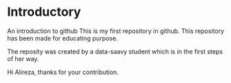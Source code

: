 # Introductory
An introduction to github
This is my first repository in github.
This repository has been made for educating purpose.

The reposity was created by a data-saavy student which is in the first steps of her way. 


Hi Alireza, thanks for your contribution.
